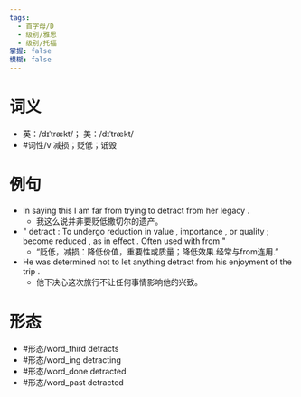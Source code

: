 ```yaml
---
tags:
  - 首字母/D
  - 级别/雅思
  - 级别/托福
掌握: false
模糊: false
---
```

# 词义
- 英：/dɪˈtrækt/； 美：/dɪˈtrækt/
- #词性/v  减损；贬低；诋毁
# 例句
- In saying this I am far from trying to detract from her legacy .
	- 我这么说并非要贬低撒切尔的遗产。
- " detract : To undergo reduction in value , importance , or quality ; become reduced , as in effect . Often used with from "
	- “贬低，减损：降低价值，重要性或质量；降低效果.经常与from连用.”
- He was determined not to let anything detract from his enjoyment of the trip .
	- 他下决心这次旅行不让任何事情影响他的兴致。
# 形态
- #形态/word_third detracts
- #形态/word_ing detracting
- #形态/word_done detracted
- #形态/word_past detracted
